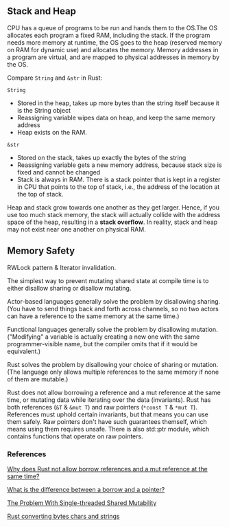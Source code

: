 ## Stack and Heap

CPU has a queue of programs to be run and hands them to the OS.The OS allocates each program a fixed RAM, including the stack. If the program needs more memory at runtime, the OS goes to the heap (reserved memory on RAM for dynamic use) and allocates the memory. Memory addresses in a program are virtual, and are mapped to physical addresses in memory by the OS.

Compare `String` and `&str` in Rust:

`String`

- Stored in the heap, takes up more bytes than the string itself because it is the String object
- Reassigning variable wipes data on heap, and keep the same memory address
- Heap exists on the RAM.

`&str`

- Stored on the stack, takes up exactly the bytes of the string
- Reassigning variable gets a new memory address, because stack size is fixed and cannot be changed
- Stack is always in RAM. There is a stack pointer that is kept in a register in CPU that points to the top of stack, i.e., the address of the location at the top of stack.

Heap and stack grow towards one another as they get larger. Hence, if you use too much stack memory, the stack will actually collide with the address space of the heap, resulting in a **stack overflow**. In reality, stack and heap may not exist near one another on physical RAM.

## Memory Safety

RWLock pattern & Iterator invalidation.

The simplest way to prevent mutating shared state at compile time is to either disallow sharing or disallow mutating.

Actor-based languages generally solve the problem by disallowing sharing. (You have to send things back and forth across channels, so no two actors can have a reference to the same memory at the same time.)

Functional languages generally solve the problem by disallowing mutation. ("Modifying" a variable is actually creating a new one with the same programmer-visible name, but the compiler omits that if it would be equivalent.)

Rust solves the problem by disallowing your choice of sharing or mutation. (The language only allows multiple references to the same memory if none of them are mutable.)

Rust does not allow borrowing a reference and a mut reference at the same time, or mutating data while iterating over the data (invariants). Rust has both references (`&T` & `&mut T`) and raw pointers (`*const T` & `*mut T`). References must uphold certain invariants, but that means you can use them safely. Raw pointers don't have such guarantees themself, which means using them requires unsafe. There is also std::ptr module, which contains functions that operate on raw pointers.

### References

<a href="https://www.reddit.com/r/rust/comments/7d9pkg/why_does_rust_not_allow_borrow_references_and_a/">Why does Rust not allow borrow references and a mut reference at the same time?</a>

<a href="https://www.reddit.com/r/rust/comments/px2hp1/what_is_the_difference_between_a_borrow_and_a/">What is the difference between a borrow and a pointer?</a>

<a href="https://manishearth.github.io/blog/2015/05/17/the-problem-with-shared-mutability/">The Problem With Single-threaded Shared Mutability</a>

<a href="https://peterlyons.com/problog/2017/12/rust-converting-bytes-chars-and-strings/">Rust converting bytes chars and strings</a>
